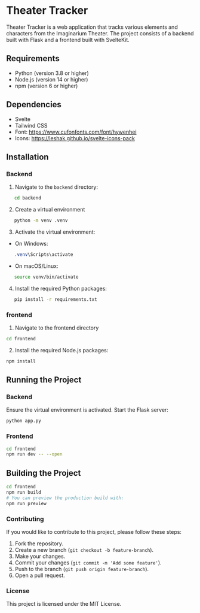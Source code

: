 # Theater Tracker

Theater Tracker is a web application that tracks various elements and characters from the Imaginarium Theater. The project consists of a backend built with Flask and a frontend built with SvelteKit.

## Requirements

- Python (version 3.8 or higher)
- Node.js (version 14 or higher)
- npm (version 6 or higher)

## Dependencies

- Svelte
- Tailwind CSS
- Font: https://www.cufonfonts.com/font/hywenhei
- Icons: https://leshak.github.io/svelte-icons-pack

## Installation

### Backend

1. Navigate to the `backend` directory:
```bash
   cd backend
```
2. Create a virtual environment
```bash
   python -m venv .venv
```
3. Activate the virtual environment:
 - On Windows:
```powershell
   .venv\Scripts\activate
```
- On macOS/Linux:
```sh
   source venv/bin/activate
```
4. Install the required Python packages:
```bash
   pip install -r requirements.txt
```


### frontend

1. Navigate to the frontend directory

```bash
cd frontend
```
2. Install the required Node.js packages:

```bash
npm install
```
## Running the Project

### Backend
Ensure the virtual environment is activated.
Start the Flask server:
```bash
python app.py
```



### Frontend

```bash
cd frontend
npm run dev -- --open
```

## Building the Project
```bash
cd frontend
npm run build
# You can preview the production build with:
npm run preview
```

### Contributing
If you would like to contribute to this project, please follow these steps:

1. Fork the repository.
2. Create a new branch (`git checkout -b feature-branch`).
3. Make your changes.
4. Commit your changes (`git commit -m 'Add some feature'`).
5. Push to the branch (`git push origin feature-branch`).
6. Open a pull request.

### License

This project is licensed under the MIT License.
